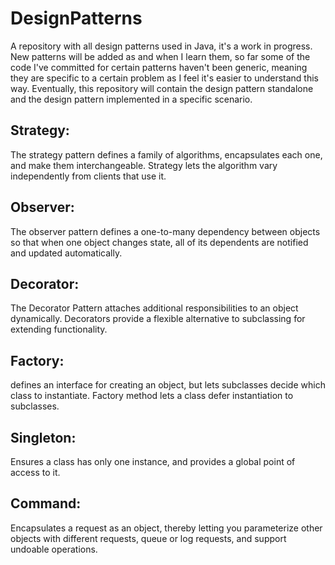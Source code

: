 ﻿# DesignPatterns
A repository with all design patterns used in Java, it's a work in progress. New patterns will be added as and when I learn them, so far some of the code I've committed for certain patterns haven't been generic, meaning they are specific to a certain problem as I feel it's easier to understand this way. Eventually, this repository will contain the design pattern standalone and the design pattern implemented in a specific scenario.  
## Strategy:
The strategy pattern defines a family of algorithms, encapsulates each one, and make them interchangeable. Strategy lets the algorithm vary independently from clients that use it.

## Observer: 
The observer pattern defines a one-to-many dependency between objects so that when one object changes state, all of its dependents are notified and updated automatically.

## Decorator:
The Decorator Pattern attaches additional responsibilities to an object dynamically. Decorators provide a flexible alternative to subclassing for extending functionality.

## Factory:
defines an interface for creating an object, but lets subclasses decide which class to instantiate. Factory method lets a class defer instantiation to subclasses.

## Singleton:
Ensures a class has only one instance, and provides a global point of access to it.

## Command:
Encapsulates a request as an object, thereby letting you parameterize other objects with different requests, queue or log requests, and support undoable operations.
